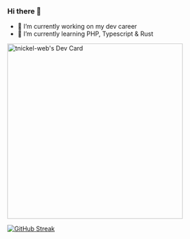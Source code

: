 ### Hi there 👋

- 🔭 I’m currently working on my dev career
- 🌱 I’m currently learning PHP, Typescript & Rust

<a href="https://app.daily.dev/tnickelweb"><img src="https://api.daily.dev/devcards/f87e3a1b813d4d9dba5b267fb816f3fc.png?r=28a" width="400" alt="tnickel-web's Dev Card"/></a>

[![GitHub Streak](https://streak-stats.demolab.com?user=tnickel-web&theme=catppuccin-frappe)](https://git.io/streak-stats)

